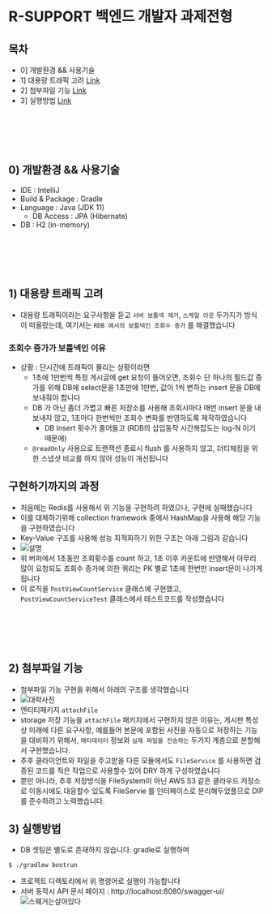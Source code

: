 # R-SUPPORT 백엔드 개발자 과제전형

## 목차
- 0] 개발환경 && 사용기술
- 1] 대용량 트래픽 고려 [Link](https://github.com/d-h-k/bulletin-board#1-%EB%8C%80%EC%9A%A9%EB%9F%89-%ED%8A%B8%EB%9E%98%ED%94%BD-%EA%B3%A0%EB%A0%A4)
- 2] 첨부파일 기능 [Link](https://github.com/d-h-k/bulletin-board#2-%EC%B2%A8%EB%B6%80%ED%8C%8C%EC%9D%BC-%EA%B8%B0%EB%8A%A5)
- 3] 실행방법 [Link](https://github.com/d-h-k/bulletin-board#3-%EC%8B%A4%ED%96%89%EB%B0%A9%EB%B2%95)

<br>
<br>
<br>
<br>

## 0) 개발환경 && 사용기술
- IDE : IntelliJ
- Build & Package : Gradle
- Language : Java (JDK 11)
  - DB Access : JPA (Hibernate)
- DB : H2 (in-memory)

<br>
<br>
<br>
<br>

## 1) 대용량 트래픽 고려
- 대용량 트래픽이라는 요구사항을 듣고 `서버 보틀넥 제거`, `스케일 아웃` 두가지가 방식이 떠올랐는데, 여기서는 `RDB 에서의 보틀넥인 조회수 증가` 를 해결했습니다

### 조회수 증가가 보틀넥인 이유 
- 상황 : 단시간에 트래픽이 몰리는 상황이라면
  - 1초에 1만번씩 특정 게시글에 get 요청이 들어오면, 조회수 단 하나의 필드값 증가를 위해 DB에 select문을 1초만에 1만번, 값이 1씩 변하는 insert 문을 DB에 보내줘야 합니다
  - DB 가 아닌 좀더 가볍고 빠른 저장소를 사용해 조회시마다 매번 insert 문을 내보내지 않고, 1초마다 한번씩만 조회수 변화를 반영하도록 제작하였습니다 
    - DB Insert 횟수가 줄어들고 (RDB의 삽입동작 시간복잡도는 log-N 이기 때문에) 
  - `@readOnly` 사용으로 트랜잭션 종료시 flush 를 사용하지 않고, 더티체킹을 위한 스냅샷 비교를 하지 않아 성능이 개선됩니다

## 구현하기까지의 과정
- 처음에는 Redis를 사용해서 위 기능을 구현하려 하였으나, 구현에 실패했습니다
- 이를 대체하기위해 collection framework 중에서 HashMap을 사용해 해당 기능을 구현하였습니다
- Key-Value 구조를 사용해 성능 최적화하기 위한 구조는 아래 그림과 같습니다
- ![설명](https://user-images.githubusercontent.com/31065684/147671915-9f4846bc-b545-47dd-99c3-47a1fe273734.png)
- 위 버퍼에서 1초동안 조회횟수를 count 하고, 1초 이후 카운트에 반영해서 아무리 많이 요청되도 조회수 증가에 의한 쿼리는 PK 별로 1초에 한번만 insert문이 나가게 됩니다
- 이 로직을 `PostViewCountService` 클래스에 구현했고, `PostViewCountServiceTest` 클래스에서 테스트코드를 작성했습니다


<br>
<br>
<br>
<br>


## 2) 첨부파일 기능

- 첨부파일 기능 구현을 위해서 아래의 구조를 생각했습니다
- ![대락사진](https://user-images.githubusercontent.com/31065684/147674279-a81788da-8c37-4902-98e9-6768025fa99a.png)
- 엔티티패키지 `attachFile`
- storage 저장 기능을 `attachFile` 패키지에서 구현하지 않은 이유는, 게시판 특성상 미래에 다른 요구사항, 예를들어 본문에 포함된 사진을 자동으로 저장하는 기능을 대비하기 위해서, `메타데이터` 정보와 `실제 파일을 전송하는`
두가지 계층으로 분할해서 구현했습니다.
- 추후 클라이언트와 파일을 주고받을 다른 모듈에서도 `FileService` 를 사용하면 검증된 코드를 적은 작업으로 사용할수 있어 DRY 하게 구성하였습니다
- 뿐만 아니라, 추후 저장방식을 FileSystem이 아닌 AWS S3 같은 클라우드 저장소로 이동시에도 대응할수 있도록 FileServie 를 인터페이스로 분리해두었플므로  DIP 를 준수하려고 노력했습니다.


## 3) 실행방법
- DB 셋팅은 별도로 존재하지 않습니다. gradle로 실행하며
```shell
$ ./gradlew bootrun
```
- 프로젝트 디렉토리에서 위 명령어로 실행이 가능합니다
- 서버 동작시 API 문서 페이지 : http://localhost:8080/swagger-ui/
![스웨거는살아있다](https://user-images.githubusercontent.com/31065684/147682354-d2d5a769-3c96-4672-b799-d8269070616a.png)
